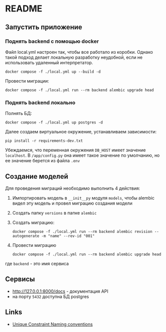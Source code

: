 # README

## Запустить приложение


### Поднять backend с помощью docker

Файл local.yml настроен так, чтобы все работало из коробки. Однако такой подход делает локальную разработку неудобной,
если не использовать удаленный интерпретатор.

```shell
docker compose -f ./local.yml up --build -d
```

Провести миграции:

```shell
docker compose -f ./local.yml run --rm backend alembic upgrade head
```


### Поднять backend локально

Полнять БД:

```shell
docker compose -f ./local.yml up postgres -d
```

Далее создаем виртуальное окружение, устанавливаем зависимости:

```shell
pip install -r requirements-dev.txt
```

Убеждаемся, что переменная окружения `DB_HOST` имеет значение `localhost`. В `/app/config.py` она имеет такое значение
по умолчанию, но ее значение берется из файла `.env`


## Создание моделей

Для проведения миграций необходимо выполнить 4 действия:

1. Импортировать модель в `__init__py` модуля `models`, чтобы alembic видел эту модель и провел миграцию создания модели

2. Создать папку `versions` в  папке `alembic`

3. Создать миграцию:

    ```shell
    docker compose -f ./local.yml run --rm backend alembic revision --autogenerate -m "name" --rev-id "001"
    ```

4. Провести миграцию

    ```shell
    docker compose -f ./local.yml run --rm backend alembic upgrade head
    ```

где  `backend` - это имя сервиса


## Сервисы

- http://127.0.0.1:8000/docs - документация API
- на порту `5432` доступна БД postgres


## Links

- [Unique Constraint Naming conventions](https://docs.sqlalchemy.org/en/20/core/constraints.html#constraint-naming-conventions)
